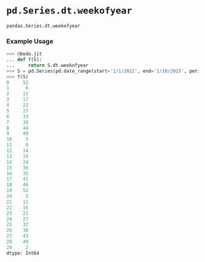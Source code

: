 # `pd.Series.dt.weekofyear`

`pandas.Series.dt.weekofyear`

### Example Usage

``` py
>>> @bodo.jit
... def f(S):
...     return S.dt.weekofyear
>>> S = pd.Series(pd.date_range(start='1/1/2022', end='1/10/2025', periods=30))
>>> f(S)
0     52
1      6
2     11
3     17
4     22
5     27
6     33
7     38
8     44
9     49
10     3
11     8
12    14
13    19
14    24
15    30
16    35
17    41
18    46
19    52
20     5
21    11
22    16
23    21
24    27
25    32
26    38
27    43
28    49
29     2
dtype: Int64
```

